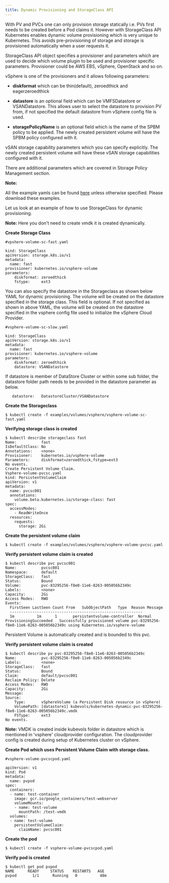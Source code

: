 ```yaml
---
title: Dynamic Provisioning and StorageClass API
---
```


With PV and PVCs one can only provision storage statically i.e. PVs first needs to be created before a Pod claims it. However with StorageClass API Kubernetes enables dynamic volume provisioning which is very unique to Kubernetes. This avoids pre-provisioning of storage and storage is provisioned automatically when a user requests it. 
 
StorageClass API object specifies a provisioner and parameters  which are used to decide which volume plugin to be used and provisioner specific parameters.
Provisioner could be AWS EBS, vSphere, OpenStack and so on.
 
vSphere is one of the provisioners and it allows following parameters:

* **diskformat** which can be thin(default), zeroedthick and eagerzeroedthick

* **datastore** is an optional field which can be VMFSDatastore or VSANDatastore. This allows user to select the datastore to provision PV from, if not specified the default datastore from vSphere config file is used.

* **storagePolicyName** is an optional field which is the name of the SPBM policy to be applied. The newly created persistent volume will have the SPBM policy configured with it.

vSAN storage capability parameters which you can specify explicitly. The newly created persistent volume will have these vSAN storage capabilities configured with it. 
 
There are additional parameters which are covered in Storage Policy Management section.

**Note:**

All the example yamls can be found [here](https://github.com/Kubernetes/Kubernetes/tree/master/examples/volumes/vsphere) unless otherwise specified. Please download these examples.

Let us look at an example of how to use StorageClass for dynamic provisioning.

**Note:** Here you don't need to create vmdk it is created dynamically.

**Create Storage Class**

```
#vpshere-volume-sc-fast.yaml

kind: StorageClass
apiVersion: storage.k8s.io/v1
metadata:
  name: fast
provisioner: kubernetes.io/vsphere-volume
parameters:
    diskformat: zeroedthick
    fstype:     ext3
```

You can also specify the datastore in the Storageclass as shown below YAML for dynamic provisioning. The volume will be created on the datastore specified in the storage class. This field is optional. If not specified as shown in above YAML, the volume will be created on the datastore specified in the vsphere config file used to initialize the vSphere Cloud Provider.

```
#vsphere-volume-sc-slow.yaml

kind: StorageClass
apiVersion: storage.k8s.io/v1
metadata:
  name: fast
provisioner: kubernetes.io/vsphere-volume
parameters:
    diskformat: zeroedthick
    datastore: VSANDatastore
```

If datastore is member of DataStore Cluster or within some sub folder, the datastore folder path needs to be provided in the datastore parameter as below.

```
   datastore:	DatastoreCluster/VSANDatastore
```

**Create the Storageclass**

```
$ kubectl create -f examples/volumes/vsphere/vsphere-volume-sc-fast.yaml
```

**Verifying storage class is created**

```
$ kubectl describe storageclass fast 
Name:           fast
IsDefaultClass: No
Annotations:    <none>
Provisioner:    kubernetes.io/vsphere-volume
Parameters:     diskformat=zeroedthick,fstype=ext3
No events.
Create Persistent Volume Claim.
Vsphere-volume-pvcsc.yaml
kind: PersistentVolumeClaim
apiVersion: v1
metadata:
  name: pvcsc001
  annotations:
    volume.beta.kubernetes.io/storage-class: fast
spec:
  accessModes:
    - ReadWriteOnce
  resources:
    requests:
      storage: 2Gi
```

**Create the persistent volume claim**

```
$ kubectl create -f examples/volumes/vsphere/vsphere-volume-pvcsc.yaml
```

**Verify persistent volume claim is created**

```
$ kubectl describe pvc pvcsc001
Name:           pvcsc001
Namespace:      default
StorageClass:   fast
Status:         Bound
Volume:         pvc-83295256-f8e0-11e6-8263-005056b2349c
Labels:         <none>
Capacity:       2Gi
Access Modes:   RWO
Events:
  FirstSeen LastSeen Count From   SubObjectPath   Type  Reason Message
  -----------------------------------------------------------
  1m          1m      1       persistentvolume-controller  Normal  ProvisioningSucceeded   Successfully provisioned volume pvc-83295256-f8e0-11e6-8263-005056b2349c using Kubernetes.io/vsphere-volume
```

Persistent Volume is automatically created and is bounded to this pvc.

**Verify persistent volume claim is created**

```
$ kubectl describe pv pvc-83295256-f8e0-11e6-8263-005056b2349c
Name:           pvc-83295256-f8e0-11e6-8263-005056b2349c
Labels:         <none>
StorageClass:   fast
Status:         Bound
Claim:          default/pvcsc001
Reclaim Policy: Delete
Access Modes:   RWO
Capacity:       2Gi
Message:
Source:
    Type:       vSphereVolume (a Persistent Disk resource in vSphere)
    VolumePath: [datastore1] kubevols/kubernetes-dynamic-pvc-83295256-f8e0-11e6-8263-005056b2349c.vmdk
    FSType:     ext3
No events.
```

**Note:** VMDK is created inside kubevols folder in datastore which is mentioned in 'vsphere' cloudprovider configuration. The cloudprovider config is created during setup of Kubernetes cluster on vSphere.

**Create Pod which uses Persistent Volume Claim with storage class.**

```
#vsphere-volume-pvcscpod.yaml

apiVersion: v1
kind: Pod
metadata:
  name: pvpod
spec:
  containers:
  - name: test-container
    image: gcr.io/google_containers/test-webserver
    volumeMounts:
    - name: test-volume
      mountPath: /test-vmdk
  volumes:
  - name: test-volume
    persistentVolumeClaim:
      claimName: pvcsc001
```

**Create the pod**

```
$ kubectl create -f vsphere-volume-pvcscpod.yaml
```

**Verify pod is created**

```
$ kubectl get pod pvpod
NAME      READY     STATUS    RESTARTS   AGE
pvpod       1/1      Running   0          48m
```